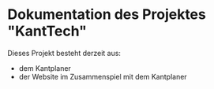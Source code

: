 # Dokumentation des Projektes "KantTech"

Dieses Projekt besteht derzeit aus:
- dem Kantplaner
- der Website im Zusammenspiel mit dem Kantplaner